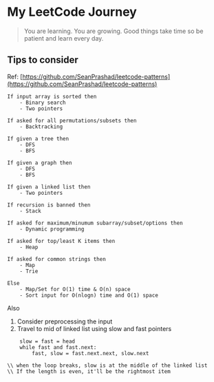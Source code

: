 # My LeetCode Journey


> You are learning. You are growing.
> Good things take time so be patient and learn every day. 


## Tips to consider 
Ref: [https://github.com/SeanPrashad/leetcode-patterns](https://github.com/SeanPrashad/leetcode-patterns)

```
If input array is sorted then
    - Binary search
    - Two pointers

If asked for all permutations/subsets then
    - Backtracking

If given a tree then
    - DFS
    - BFS

If given a graph then
    - DFS
    - BFS

If given a linked list then
    - Two pointers

If recursion is banned then
    - Stack

If asked for maximum/minumum subarray/subset/options then
    - Dynamic programming

If asked for top/least K items then
    - Heap

If asked for common strings then
    - Map
    - Trie

Else
    - Map/Set for O(1) time & O(n) space
    - Sort input for O(nlogn) time and O(1) space

```

Also

1. Consider preprocessing the input
2. Travel to mid of linked list using slow and fast pointers
```
    slow = fast = head
    while fast and fast.next:
        fast, slow = fast.next.next, slow.next

\\ when the loop breaks, slow is at the middle of the linked list
\\ If the length is even, it'll be the rightmost item
```

